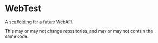 # WebTest

A scaffolding for a future WebAPI.

This may or may not change repositories, and may or may not contain
the same code.